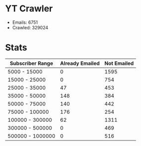 # YT Crawler
- Emails: 6751
- Crawled: 329024

# Stats
| Subscriber Range  | Already Emailed | Not Emailed |
|-------|-------|-------|
| 5000 - 15000 | 0 | 1595 |
| 15000 - 25000 | 0 | 754 |
| 25000 - 35000 | 47 | 453 |
| 35000 - 50000 | 148 | 384 |
| 50000 - 75000 | 140 | 442 |
| 75000 - 100000 | 176 | 254 |
| 100000 - 300000 | 62 | 1311 |
| 300000 - 500000 | 0 | 469 |
| 500000 - 1000000 | 0 | 516 |
